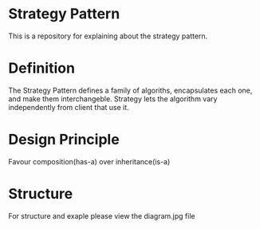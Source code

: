 # Strategy Pattern
This is a repository for explaining about the strategy pattern.

# Definition
The Strategy Pattern defines a family of algoriths, encapsulates each one, and make them interchangeble. 
Strategy lets the algorithm vary independently from client that use it.

# Design Principle
Favour composition(has-a) over inheritance(is-a)

# Structure
For structure and exaple please view the diagram.jpg file